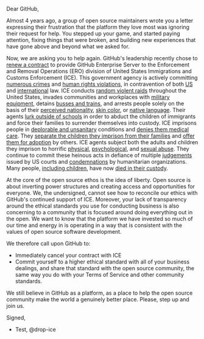 Dear GitHub,

Almost 4 years ago, a group of open source maintainers wrote you a letter expressing their frustration that the platform they love most was ignoring their request for help. You stepped up your game, and started paying attention, fixing things that were broken, and building new experiences that have gone above and beyond what we asked for.

Now, we are asking you to help again. GitHub's leadership recently chose to <a href="https://www.google.com/url?q=https://www.latimes.com/business/technology/story/2019-10-31/github-ice-contract-defense&amp;sa=D&amp;ust=1574430184817000">renew a contract</a> to provide GitHub Enterprise Server to the Enforcement and Removal Operations (ERO) division of United States Immigrations and Customs Enforcement (ICE). This government agency is actively committing <a href="https://www.google.com/url?q=https://slate.com/news-and-politics/2017/02/ices-crackdown-is-beyond-aggressive-its-illegal.html&amp;sa=D&amp;ust=1574430184817000">numerous crimes</a> and <a href="https://www.google.com/url?q=https://www.amnestyusa.org/the-nightmarish-detention-of-us-immigrants/&amp;sa=D&amp;ust=1574430184817000">human rights violations</a>, in contravention of both <a href="https://www.google.com/url?q=https://www.motherjones.com/crime-justice/2018/06/a-court-found-that-ice-agents-violated-constitutional-rights-the-defendants-were-deported-anyway/&amp;sa=D&amp;ust=1574430184818000">US</a> and <a href="https://www.google.com/url?q=https://www.aclu.org/blog/immigrants-rights/ice-and-border-patrol-abuses/ice-illegally-imprisoning-asylum-seekers&amp;sa=D&amp;ust=1574430184818000">international</a> law. ICE conducts <a href="https://www.google.com/url?q=https://slate.com/news-and-politics/2019/08/ice-raids-mississippi-chicken-plants-aftermath-children.amp?__twitter_impression%3Dtrue&amp;sa=D&amp;ust=1574430184818000">random violent raids</a> throughout the United States, invades communities and workplaces with <a href="https://www.google.com/url?q=https://www.huffpost.com/entry/military-style-vehicle-used-by-ice-and-other-dhs-officials-in-queens-arrest_n_5dc458b7e4b005513884fb31&amp;sa=D&amp;ust=1574430184819000">military equipment</a>, detains <a href="https://www.google.com/url?q=https://www.nbcnews.com/politics/immigration/border-patrol-searches-have-increased-greyhound-other-buses-far-border-n1012596&amp;sa=D&amp;ust=1574430184819000">busses and trains</a>, and arrests people solely on the basis of their <a href="https://www.google.com/url?q=https://theappeal.org/what-ice-reveals-about-itself-when-it-detains-u-s-citizens/&amp;sa=D&amp;ust=1574430184820000">perceived nationality</a>, <a href="https://www.google.com/url?q=https://www.theatlantic.com/politics/archive/2017/12/the-double-punishment-for-black-immigrants/549425/&amp;sa=D&amp;ust=1574430184820000">skin color</a>, or <a href="https://www.google.com/url?q=https://www.google.com/amp/s/www.nytimes.com/2019/02/14/us/border-patrol-montana-spanish.amp.html&amp;sa=D&amp;ust=1574430184820000">native language</a>. Their agents <a href="https://www.google.com/url?q=https://amp.tennessean.com/amp/3933561002?__twitter_impression%3Dtrue&amp;sa=D&amp;ust=1574430184821000">lurk outside of schools</a> in order to abduct the children of immigrants and force their families to surrender themselves into custody. ICE imprisons people in <a href="https://www.google.com/url?q=https://www.aclu.org/blog/prisoners-rights/rampant-abuses-immigration-detention-prove-ice-rotten-core&amp;sa=D&amp;ust=1574430184821000">deplorable and unsanitary</a> conditions and <a href="https://www.google.com/url?q=https://publicintegrity.org/business/immigration/lawsuit-seeks-court-action-to-prevent-deaths-and-neglect-in-ice-detention/&amp;sa=D&amp;ust=1574430184821000">denies them medical care</a>. They <a href="https://www.google.com/url?q=https://www.cbsnews.com/amp/news/separated-children-still-in-custody-infants-held-for-month-zero-tolerance-new-report-released-today-2019-07-12/?__twitter_impression%3Dtrue&amp;sa=D&amp;ust=1574430184822000">separate the children they imprison from their families</a> and <a href="https://www.google.com/url?q=https://thehill.com/policy/international/americas/410653-ap-migrant-children-may-be-adopted-after-parents-are-deported?amp%26__twitter_impression%3Dtrue&amp;sa=D&amp;ust=1574430184822000">offer them for adoption</a> by others. ICE agents subject both the adults and children they imprison to horrific <a href="https://www.google.com/url?q=https://www.thedailybeast.com/trans-woman-roxsana-hernandez-rodriguez-beaten-in-ice-custody-before-death-pathologist-finds&amp;sa=D&amp;ust=1574430184822000">physical</a>, <a href="https://www.google.com/url?q=https://www.theatlantic.com/politics/archive/2019/09/ice-uses-solitary-confinement-among-detained-immigrants/597433/&amp;sa=D&amp;ust=1574430184823000">psychological</a>, and <a href="https://www.google.com/url?q=https://theintercept.com/2018/04/11/immigration-detention-sexual-abuse-ice-dhs/&amp;sa=D&amp;ust=1574430184823000">sexual abuse</a>. They continue to commit these heinous acts in defiance of multiple <a href="https://www.google.com/url?q=https://www.aclu.org/blog/immigrants-rights/ice-and-border-patrol-abuses/ice-keeps-challenging-federal-courts-authority&amp;sa=D&amp;ust=1574430184823000">judgements</a> issued by US courts and <a href="https://www.google.com/url?q=https://www.independent.co.uk/news/world/americas/us-politics/un-trump-children-family-torture-separation-border-mexico-border-ice-detention-a8411676.html&amp;sa=D&amp;ust=1574430184824000">condemnations</a> by humanitarian organizations. Many people, <a href="https://www.google.com/url?q=https://www.buzzfeednews.com/article/jessmoralesrocketto/remember-their-names&amp;sa=D&amp;ust=1574430184824000">including children</a>, have now <a href="https://www.google.com/url?q=https://www.nbcnews.com/politics/immigration/24-immigrants-have-died-ice-custody-during-trump-administration-n1015291&amp;sa=D&amp;ust=1574430184824000">died in their custody</a>.

At the core of the open source ethos is the idea of liberty. Open source is about inverting power structures and creating access and opportunities for everyone. We, the undersigned, cannot see how to reconcile our ethics with GitHub's continued support of ICE. Moreover, your lack of transparency around the ethical standards you use for conducting business is also concerning to a community that is focused around doing everything out in the open. We want to know that the platform we have invested so much of our time and energy in is operating in a way that is consistent with the values of open source software development.

We therefore call upon GitHub to:

- Immediately cancel your contract with ICE
- Commit yourself to a higher ethical standard with all of your business dealings, and share that standard with the open source community, the same way you do with your Terms of Service and other community standards.

We still believe in GitHub as a platform, as a place to help the open source community make the world a genuinely better place. Please, step up and join us.

Signed,
<!-- signatures -->
* Test, @drop-ice
